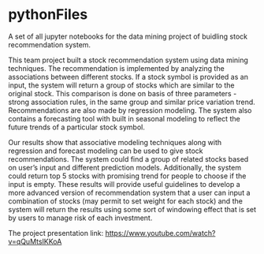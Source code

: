 # pythonFiles
A set of all jupyter notebooks for the data mining project of buidling stock recommendation system.

This team project built a stock recommendation system using data mining techniques. The recommendation is implemented by analyzing the associations between different stocks. If a stock symbol is provided as an input, the system will return a group of stocks which are similar to the original stock. This comparison is done on basis of three parameters - strong association rules, in the same group and similar price variation trend. Recommendations are also made by regression modeling. The system also contains a forecasting tool with built in seasonal modeling to reflect the future trends of a particular stock symbol. 

Our results show that associative modeling techniques along with regression and forecast modeling can be used to give stock recommendations. The system could find a group of related stocks based on user’s input and different prediction models. Additionally, the system could return top 5 stocks with promising trend for people to choose if the input is empty. These results will provide useful guidelines to develop a more advanced version of recommendation system that a user can input a combination of stocks (may permit to set weight for each stock) and the system will return the results using some sort of windowing effect that is set by users to manage risk of each investment. 

The project presentation link:
https://www.youtube.com/watch?v=qQuMtsIKKoA
